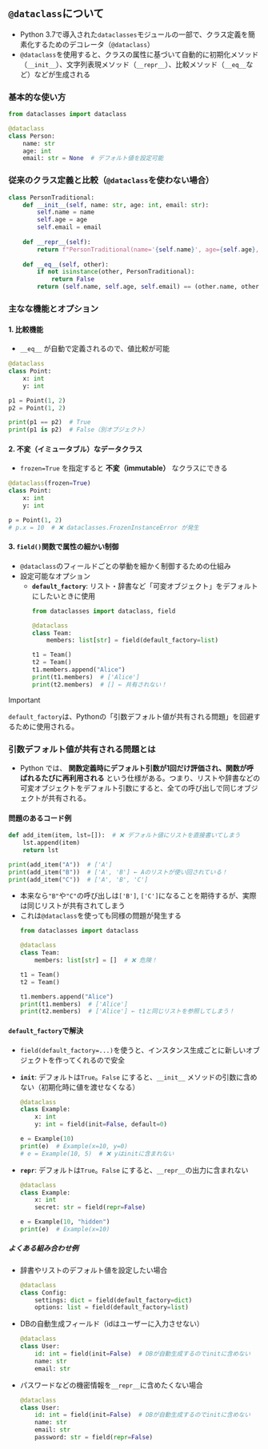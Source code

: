## `@dataclass`について
- Python 3.7で導入された`dataclasses`モジュールの一部で、クラス定義を簡素化するためのデコレータ（`@dataclass`）
- `@dataclass`を使用すると、クラスの属性に基づいて自動的に初期化メソッド（`__init__`）、文字列表現メソッド（`__repr__`）、比較メソッド（`__eq__`など）などが生成される
### 基本的な使い方  
```python
from dataclasses import dataclass

@dataclass
class Person:
    name: str
    age: int
    email: str = None  # デフォルト値を設定可能
```
### 従来のクラス定義と比較（`@dataclass`を使わない場合）  
```python
class PersonTraditional:
    def __init__(self, name: str, age: int, email: str):
        self.name = name
        self.age = age
        self.email = email
    
    def __repr__(self):
        return f"PersonTraditional(name='{self.name}', age={self.age}, email='{self.email}')"
    
    def __eq__(self, other):
        if not isinstance(other, PersonTraditional):
            return False
        return (self.name, self.age, self.email) == (other.name, other.age, other.email)
```

### 主なな機能とオプション
#### 1. 比較機能
- `__eq__` が自動で定義されるので、値比較が可能
```python
@dataclass
class Point:
    x: int
    y: int

p1 = Point(1, 2)
p2 = Point(1, 2)

print(p1 == p2)  # True
print(p1 is p2)  # False（別オブジェクト）
```
#### 2. 不変（イミュータブル）なデータクラス
- `frozen=True` を指定すると **不変（immutable）** なクラスにできる
```python
@dataclass(frozen=True)
class Point:
    x: int
    y: int

p = Point(1, 2)
# p.x = 10  # ❌ dataclasses.FrozenInstanceError が発生
```

#### 3. `field()`関数で属性の細かい制御
- `@dataclass`のフィールドごとの挙動を細かく制御するための仕組み
- 設定可能なオプション
  - **`default_factory`**: リスト・辞書など「可変オブジェクト」をデフォルトにしたいときに使用  
    ```python
    from dataclasses import dataclass, field

    @dataclass
    class Team:
        members: list[str] = field(default_factory=list)

    t1 = Team()
    t2 = Team()
    t1.members.append("Alice")
    print(t1.members)  # ['Alice']
    print(t2.members)  # [] ← 共有されない！
    ```

> [!IMPORTANT]
> `default_factory`は、Pythonの「引数デフォルト値が共有される問題」を回避するために使用される。
> ### 引数デフォルト値が共有される問題とは
> - Python では、 **関数定義時にデフォルト引数が1回だけ評価され、関数が呼ばれるたびに再利用される** という仕様がある。つまり、リストや辞書などの可変オブジェクトをデフォルト引数にすると、全ての呼び出しで同じオブジェクトが共有される。
> #### 問題のあるコード例
> ```python
> def add_item(item, lst=[]):  # ❌ デフォルト値にリストを直接書いてしまう
>     lst.append(item)
>     return lst
>
> print(add_item("A"))  # ['A']
> print(add_item("B"))  # ['A', 'B'] ← Aのリストが使い回されている！
> print(add_item("C"))  # ['A', 'B', 'C']
> ```
> - 本来なら`"B"`や`"C"`の呼び出しは`['B']`, `['C']`になることを期待するが、実際は同じリストが共有されてしまう
> - これは`@dataclass`を使っても同様の問題が発生する  
>   ```python
>   from dataclasses import dataclass
>
>   @dataclass
>   class Team:
>       members: list[str] = []  # ❌ 危険！
> 
>   t1 = Team()
>   t2 = Team()
>
>   t1.members.append("Alice")
>   print(t1.members)  # ['Alice']
>   print(t2.members)  # ['Alice'] ← t1と同じリストを参照してしまう！
>   ```
> 
> #### `default_factory`で解決
> - `field(default_factory=...)`を使うと、インスタンス生成ごとに新しいオブジェクトを作ってくれるので安全

  - **`init`**: デフォルトは`True`。`False` にすると、`__init__` メソッドの引数に含めない（初期化時に値を渡せなくなる）  
    ```python
    @dataclass
    class Example:
        x: int
        y: int = field(init=False, default=0)

    e = Example(10)
    print(e)  # Example(x=10, y=0)
    # e = Example(10, 5)  # ❌ yはinitに含まれない
    ```
  - **`repr`**: デフォルトは`True`。`False` にすると、`__repr__`の出力に含まれない  
    ```python
    @dataclass
    class Example:
        x: int
        secret: str = field(repr=False)

    e = Example(10, "hidden")
    print(e)  # Example(x=10)
    ```

##### よくある組み合わせ例
- 辞書やリストのデフォルト値を設定したい場合  
  ```python
  @dataclass
  class Config:
      settings: dict = field(default_factory=dict)
      options: list = field(default_factory=list)
  ```
- DBの自動生成フィールド（idはユーザーに入力させない）  
  ```python
  @dataclass
  class User:
      id: int = field(init=False)  # DBが自動生成するのでinitに含めない
      name: str
      email: str
  ```
- パスワードなどの機密情報を`__repr__`に含めたくない場合  
  ```python
  @dataclass
  class User:
      id: int = field(init=False)  # DBが自動生成するのでinitに含めない
      name: str
      email: str
      password: str = field(repr=False)
  ```